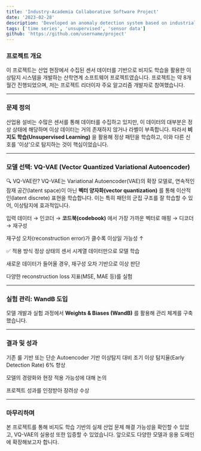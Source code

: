 ```yaml
---
title: 'Industry-Academia Collaborative Software Project'
date: '2023-02-28'
description: 'Developed an anomaly detection system based on industrial sensor data'
tags: ['time series', 'unsupervised', 'sensor data']
github: 'https://github.com/username/project'
---
```


### 프로젝트 개요
이 프로젝트는 산업 현장에서 수집된 센서 데이터를 기반으로 비지도 학습을 활용한 이상탐지 시스템을 개발하는 산학연계 소프트웨어 프로젝트였습니다. 프로젝트는 약 8개월간 진행되었으며, 저는 프로젝트 리더이자 주요 알고리즘 개발자로 참여했습니다.

---

### 문제 정의
산업용 설비는 수많은 센서를 통해 데이터를 수집하고 있지만, 이 데이터의 대부분은 정상 상태에 해당하며 이상 데이터는 거의 존재하지 않거나 라벨이 부족합니다. 따라서 __비지도 학습(Unsupervised Learning)__ 을 활용해 정상 패턴을 학습하고, 이와 다른 신호를 '이상'으로 탐지하는 것이 핵심이었습니다.

---

### 모델 선택: VQ-VAE (Vector Quantized Variational Autoencoder)
🔍 VQ-VAE란?
VQ-VAE는 Variational Autoencoder(VAE)의 확장 모델로, 연속적인 잠재 공간(latent space)이 아닌 __벡터 양자화(vector quantization)__ 를 통해 이산적인(latent discrete) 표현을 학습합니다. 이는 특히 패턴의 군집 구조를 잘 학습할 수 있어, 이상탐지에 효과적입니다.

입력 데이터 → 인코더 → __코드북(codebook)__ 에서 가장 가까운 벡터로 매핑 → 디코더 → 재구성

재구성 오차(reconstruction error)가 클수록 이상일 가능성 ↑

✅ 적용 방식
정상 상태의 센서 시계열 데이터만으로 모델 학습

새로운 데이터가 들어올 경우, 재구성 오차 기반으로 이상 판단

다양한 reconstruction loss 지표(MSE, MAE 등)를 실험

---

### 실험 관리: WandB 도입
모델 개발과 실험 과정에서 __Weights & Biases (WandB)__ 를 활용해 관리 체계를 구축했습니다.

---

### 결과 및 성과
기존 룰 기반 또는 단순 Autoencoder 기반 이상탐지 대비 조기 이상 탐지율(Early Detection Rate) 6% 향상

모델의 경량화와 현장 적용 가능성에 대해 논의

프로젝트 성과를 인정받아 장려상 수상

---

### 마무리하며
본 프로젝트를 통해 비지도 학습 기반의 실제 산업 문제 해결 가능성을 확인할 수 있었고, VQ-VAE의 실용성 또한 입증할 수 있었습니다. 앞으로도 다양한 모델과 응용 도메인에 확장해보고자 합니다.